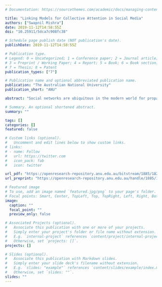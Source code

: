 ```yaml
---
# Documentation: https://sourcethemes.com/academic/docs/managing-content/

title: "Linking Models for Collective Attention in Social Media"
authors: ["Swapnil Mishra"]
date: 2019-11-12T14:58:55Z
doi: "10.25911/5dca7c908fc38"

# Schedule page publish date (NOT publication's date).
publishDate: 2019-11-12T14:58:55Z

# Publication type.
# Legend: 0 = Uncategorized; 1 = Conference paper; 2 = Journal article;
# 3 = Preprint / Working Paper; 4 = Report; 5 = Book; 6 = Book section;
# 7 = Thesis; 8 = Patent
publication_types: ["7"]

# Publication name and optional abbreviated publication name.
publication: "The Australian National University"
publication_short: "ANU"

abstract: "Social networks are ubiquitous in the modern world for propagating and acquiring information. Thus, understanding and predicting the popularity of online information is an important  problem in social media analysis. Considerable progress has been made recently in data-driven predictions, and in linking popularity to various external factors. Most of the work on popularity  prediction and understanding is either based on learning a variety of features from full network data or using generative processes to model the event time data. However, there exists no prior work that connects or compares models across different paradigms. Accordingly, this thesis focuses on developing and connecting models to predict and understand popularity across different paradigms and settings. To this aim, we first bridge gaps between feature-driven and generative models with the help of a hybrid model and a new performance benchmark. We model each social diffusion with a marked Hawkes self-exciting point process, and we estimate from data the content virality, memory decay, and user influence. Next, we learn a predictive layer for popularity prediction using a collection of cascade histories. We show the Hawkes process with a predictive overlay outperforms recent feature-driven and generative approaches on both existing tweets data and our new dataset. We also show that a feature-driven method based on a basic set of user features and event time summary statistics performs competitively in both classification and regression tasks and that adding point process information to the feature set further improves predictions. A common benchmark dataset for popularity prediction helps us to utilize both feature-driven, and generative paradigms to better predict and understand online popularity. As the first proposed work that links models across feature-driven and generative models, our work has influenced subsequent works on online popularity since its publication in 2016. Secondly, we identify that the existing methods for popularity modeling and prediction typically focus on a single source of external influence. However, for many types of online content such as YouTube videos or news articles, attention is driven by multiple heterogeneous sources simultaneously - e.g., microblogs and traditional media coverage. Correspondingly, we propose RNN-MAS, a recurrent neural network for modeling asynchronous streams. It is a sequence generator that connects multiple streams of different granularity via joint inference. We show that RNN-MAS not only outperforms the current state-of-the-art YouTube popularity prediction system, but it also captures complex dynamics, such as the seasonal trends of unseen influence. Further, to increase the explainability and interpretability of our model, we propose two new metrics: the {promotionresponse} quantifies the gain in popularity from one unit of promotion for a YouTube video; the {loudness level} captures the effects of a particular user tweeting about the video. We use the loudness level to compare the effects of a video being promoted by a single highly-followed user (in the top 1% most followed users) against the same video being promoted by a group of mid-followed users. We show that results depend on the type of content being promoted: superusers are more successful in promoting Howto and Gaming videos, whereas the cohort of regular users is more influential for Activism videos. Additionally, we apply the RNN-MAS model to the problem of predicting the popularity of an item before being published. We train a single model for a group of videos to learn possible evolution dynamics of a given video from the historical data of the videos in the same group. A novel simulation strategy based on the proposed metrics enables us to simulate a representative promotion for the video, and predict the achieved popularity before it is published. Experiments on our large scale YouTube dataset show that our proposed method outperforms non-trivial baselines. By and large, this thesis proposes models for popularity modeling and prediction that are the first of their kind, and it links models across various paradigms and data availability. This work provides accurate and explainable popularity predictions, as well as computational tools for content producers and marketers to allocate resources for promotion campaigns. In addition to these contributions, this work may contribute to a more comprehensive understanding of popularity prediction and understanding models across different classes or types."

# Summary. An optional shortened abstract.
summary: ""

tags: []
categories: []
featured: false

# Custom links (optional).
#   Uncomment and edit lines below to show custom links.
# links:
# - name: Follow
#   url: https://twitter.com
#   icon_pack: fab
#   icon: twitter

url_pdf: "https://openresearch-repository.anu.edu.au/bitstream/1885/182586/1/Mishra%20thesis%202019.pdf"
url_preprint: "https://openresearch-repository.anu.edu.au/handle/1885/182586"

# Featured image
# To use, add an image named `featured.jpg/png` to your page's folder. 
# Focal points: Smart, Center, TopLeft, Top, TopRight, Left, Right, BottomLeft, Bottom, BottomRight.
image:
  caption: ""
  focal_point: ""
  preview_only: false

# Associated Projects (optional).
#   Associate this publication with one or more of your projects.
#   Simply enter your project's folder or file name without extension.
#   E.g. `internal-project` references `content/project/internal-project/index.md`.
#   Otherwise, set `projects: []`.
projects: []

# Slides (optional).
#   Associate this publication with Markdown slides.
#   Simply enter your slide deck's filename without extension.
#   E.g. `slides: "example"` references `content/slides/example/index.md`.
#   Otherwise, set `slides: ""`.
slides: ""
---
```

